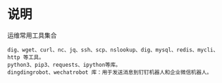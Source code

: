 # 说明

运维常用工具集合
```text
dig、wget、curl、nc、jq、ssh、scp、nslookup、dig、mysql、redis、mycli、http 等工具。
python3、pip3、requests、ipython等库。
dingdingrobot、wechatrobot 库：用于发送消息到钉钉机器人和企业微信机器人。
```

